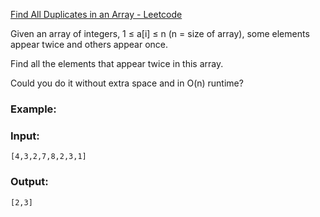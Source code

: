 [Find All Duplicates in an Array - Leetcode](https://leetcode.com/problems/find-all-duplicates-in-an-array/)

Given an array of integers, 1 ≤ a[i] ≤ n (n = size of array), some elements appear twice and others appear once.

Find all the elements that appear twice in this array.

Could you do it without extra space and in O(n) runtime?

### Example:

### Input:

    [4,3,2,7,8,2,3,1]

### Output:

    [2,3]
